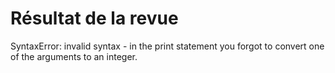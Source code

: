# Résultat de la revue

SyntaxError: invalid syntax - in the print statement you forgot to convert one of the arguments to an integer.